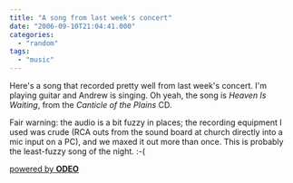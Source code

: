 ```yaml
---
title: "A song from last week's concert"
date: "2006-09-10T21:04:41.000"
categories: 
  - "random"
tags: 
  - "music"
---
```


Here's a song that recorded pretty well from last week's concert. I'm playing guitar and Andrew is singing. Oh yeah, the song is _Heaven Is Waiting_, from the _Canticle of the Plains_ CD.

Fair warning: the audio is a bit fuzzy in places; the recording equipment I used was crude (RCA outs from the sound board at church directly into a mic input on a PC), and we maxed it out more than once. This is probably the least-fuzzy song of the night. :-(

  
[powered by **ODEO**](http://odeo.com/audio/2275426/view)
